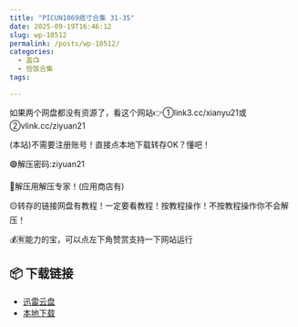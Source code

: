 ```yaml
---
title: "PICUN1069痞寸合集 31-35"
date: 2025-09-19T16:46:12
slug: wp-10512
permalink: /posts/wp-10512/
categories:
  - 盖📺
  - 恰饭合集
tags:

---
```


如果两个网盘都没有资源了，看这个网站👉①link3.cc/xianyu21或②vlink.cc/ziyuan21

(本站)不需要注册账号！直接点本地下载转存OK？懂吧！

🟢解压密码:ziyuan21

🔵解压用解压专家！(应用商店有)

🟡转存的链接网盘有教程！一定要看教程！按教程操作！不按教程操作你不会解压！

💰🈶能力的宝，可以点左下角赞赏支持一下网站运行

## 📦 下载链接
- [迅雷云盘](https://blziyuan21.com/pay-download/10512?key=a76d7aa6a9&down_id=0)
- [本地下载](https://blziyuan21.com/pay-download/10512?key=a76d7aa6a9&down_id=1)

